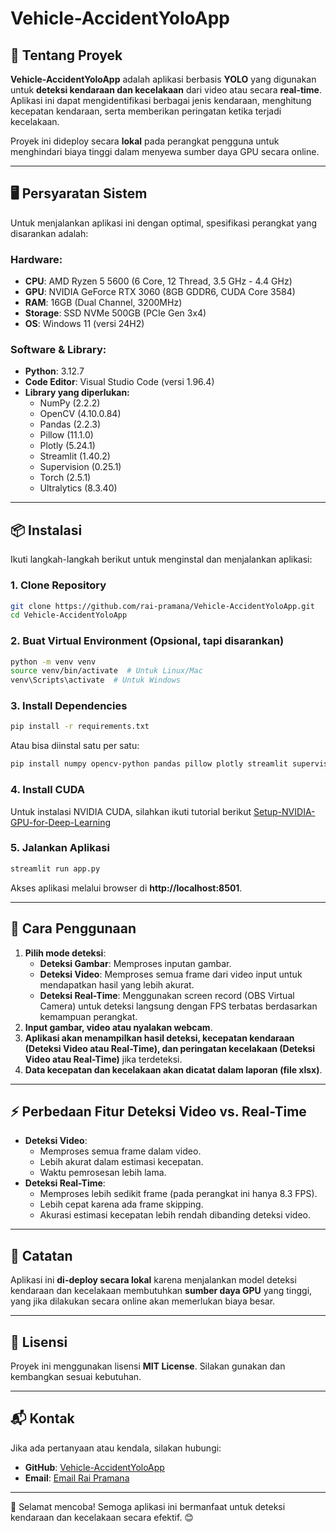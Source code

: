 # Vehicle-AccidentYoloApp

## 🚗 Tentang Proyek

**Vehicle-AccidentYoloApp** adalah aplikasi berbasis **YOLO** yang digunakan untuk **deteksi kendaraan dan kecelakaan** dari video atau secara **real-time**. Aplikasi ini dapat mengidentifikasi berbagai jenis kendaraan, menghitung kecepatan kendaraan, serta memberikan peringatan ketika terjadi kecelakaan.

Proyek ini dideploy secara **lokal** pada perangkat pengguna untuk menghindari biaya tinggi dalam menyewa sumber daya GPU secara online.

---

## 🖥️ Persyaratan Sistem

Untuk menjalankan aplikasi ini dengan optimal, spesifikasi perangkat yang disarankan adalah:

### **Hardware:**

-   **CPU**: AMD Ryzen 5 5600 (6 Core, 12 Thread, 3.5 GHz - 4.4 GHz)
-   **GPU**: NVIDIA GeForce RTX 3060 (8GB GDDR6, CUDA Core 3584)
-   **RAM**: 16GB (Dual Channel, 3200MHz)
-   **Storage**: SSD NVMe 500GB (PCIe Gen 3x4)
-   **OS**: Windows 11 (versi 24H2)

### **Software & Library:**

-   **Python**: 3.12.7
-   **Code Editor**: Visual Studio Code (versi 1.96.4)
-   **Library yang diperlukan:**
    -   NumPy (2.2.2)
    -   OpenCV (4.10.0.84)
    -   Pandas (2.2.3)
    -   Pillow (11.1.0)
    -   Plotly (5.24.1)
    -   Streamlit (1.40.2)
    -   Supervision (0.25.1)
    -   Torch (2.5.1)
    -   Ultralytics (8.3.40)

---

## 📦 Instalasi

Ikuti langkah-langkah berikut untuk menginstal dan menjalankan aplikasi:

### **1. Clone Repository**

```sh
git clone https://github.com/rai-pramana/Vehicle-AccidentYoloApp.git
cd Vehicle-AccidentYoloApp
```

### **2. Buat Virtual Environment (Opsional, tapi disarankan)**

```sh
python -m venv venv
source venv/bin/activate  # Untuk Linux/Mac
venv\Scripts\activate  # Untuk Windows
```

### **3. Install Dependencies**

```sh
pip install -r requirements.txt
```

Atau bisa diinstal satu per satu:

```sh
pip install numpy opencv-python pandas pillow plotly streamlit supervision torch ultralytics
```

### **4. Install CUDA**

Untuk instalasi NVIDIA CUDA, silahkan ikuti tutorial berikut [Setup-NVIDIA-GPU-for-Deep-Learning](https://github.com/entbappy/Setup-NVIDIA-GPU-for-Deep-Learning)

### **5. Jalankan Aplikasi**

```sh
streamlit run app.py
```

Akses aplikasi melalui browser di **http://localhost:8501**.

---

## 🔧 Cara Penggunaan

1. **Pilih mode deteksi**:
    - **Deteksi Gambar**: Memproses inputan gambar.
    - **Deteksi Video**: Memproses semua frame dari video input untuk mendapatkan hasil yang lebih akurat.
    - **Deteksi Real-Time**: Menggunakan screen record (OBS Virtual Camera) untuk deteksi langsung dengan FPS terbatas berdasarkan kemampuan perangkat.
2. **Input gambar, video atau nyalakan webcam**.
3. **Aplikasi akan menampilkan hasil deteksi, kecepatan kendaraan (Deteksi Video atau Real-Time), dan peringatan kecelakaan (Deteksi Video atau Real-Time)** jika terdeteksi.
4. **Data kecepatan dan kecelakaan akan dicatat dalam laporan (file xlsx)**.

---

## ⚡ Perbedaan Fitur Deteksi Video vs. Real-Time

-   **Deteksi Video**:
    -   Memproses semua frame dalam video.
    -   Lebih akurat dalam estimasi kecepatan.
    -   Waktu pemrosesan lebih lama.
-   **Deteksi Real-Time**:
    -   Memproses lebih sedikit frame (pada perangkat ini hanya 8.3 FPS).
    -   Lebih cepat karena ada frame skipping.
    -   Akurasi estimasi kecepatan lebih rendah dibanding deteksi video.

---

## 📌 Catatan

Aplikasi ini **di-deploy secara lokal** karena menjalankan model deteksi kendaraan dan kecelakaan membutuhkan **sumber daya GPU** yang tinggi, yang jika dilakukan secara online akan memerlukan biaya besar.

---

## 📜 Lisensi

Proyek ini menggunakan lisensi **MIT License**. Silakan gunakan dan kembangkan sesuai kebutuhan.

---

## 📬 Kontak

Jika ada pertanyaan atau kendala, silakan hubungi:

-   **GitHub**: [Vehicle-AccidentYoloApp](https://github.com/rai-pramana/Vehicle-AccidentYoloApp)
-   **Email**: [Email Rai Pramana](rai.pramana46@gmail.com)

---

🚀 Selamat mencoba! Semoga aplikasi ini bermanfaat untuk deteksi kendaraan dan kecelakaan secara efektif. 😊
